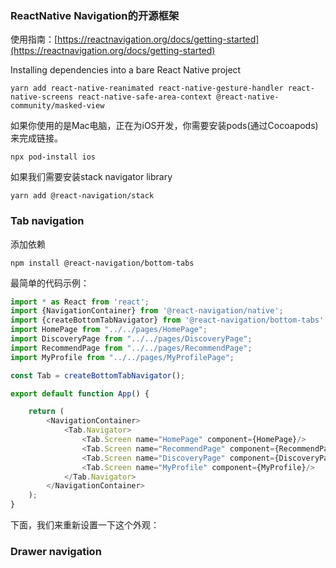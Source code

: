 

### ReactNative Navigation的开源框架

使用指南：[https://reactnavigation.org/docs/getting-started](https://reactnavigation.org/docs/getting-started)


Installing dependencies into a bare React Native project
```
yarn add react-native-reanimated react-native-gesture-handler react-native-screens react-native-safe-area-context @react-native-community/masked-view
```

如果你使用的是Mac电脑，正在为iOS开发，你需要安装pods(通过Cocoapods)来完成链接。
```
npx pod-install ios
```


如果我们需要安装stack navigator library
```
yarn add @react-navigation/stack
```



### Tab navigation

添加依赖

```
npm install @react-navigation/bottom-tabs
```

最简单的代码示例：

```javascript
import * as React from 'react';
import {NavigationContainer} from '@react-navigation/native';
import {createBottomTabNavigator} from '@react-navigation/bottom-tabs';
import HomePage from "../../pages/HomePage";
import DiscoveryPage from "../../pages/DiscoveryPage";
import RecommendPage from "../../pages/RecommendPage";
import MyProfile from "../../pages/MyProfilePage";

const Tab = createBottomTabNavigator();

export default function App() {

    return (
        <NavigationContainer>
            <Tab.Navigator>
                <Tab.Screen name="HomePage" component={HomePage}/>
                <Tab.Screen name="RecommendPage" component={RecommendPage}/>
                <Tab.Screen name="DiscoveryPage" component={DiscoveryPage}/>
                <Tab.Screen name="MyProfile" component={MyProfile}/>
            </Tab.Navigator>
        </NavigationContainer>
    );
}
```

下面，我们来重新设置一下这个外观：











### Drawer navigation


